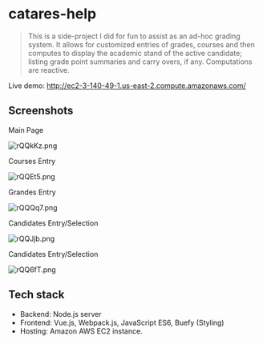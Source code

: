 # catares-help

>This is a side-project I did for fun to assist as an ad-hoc grading system. It allows for customized entries of grades, courses and then computes to display the academic stand of the active candidate; listing grade point summaries and carry overs, if any. Computations are reactive.

Live demo: http://ec2-3-140-49-1.us-east-2.compute.amazonaws.com/

## Screenshots

<dl>
  <dt>Main Page</dt>
</dl>

![rQQkKz.png](https://i3.lensdump.com/i/rQQkKz.png)

<dl>
  <dt>Courses Entry</dt>
</dl>

![rQQEt5.png](https://i2.lensdump.com/i/rQQEt5.png)

<dl>
  <dt>Grandes Entry</dt>
</dl>

![rQQQq7.png](https://i2.lensdump.com/i/rQQQq7.png)

<dl>
  <dt>Candidates Entry/Selection</dt>
</dl>

![rQQJjb.png](https://i1.lensdump.com/i/rQQJjb.png)

<dl>
  <dt>Candidates Entry/Selection</dt>
</dl>

![rQQ6fT.png](https://i.lensdump.com/i/rQQ6fT.png)

## Tech stack
- Backend: Node.js server
- Frontend: Vue.js, Webpack.js, JavaScript ES6, Buefy (Styling)
- Hosting: Amazon AWS EC2 instance.
